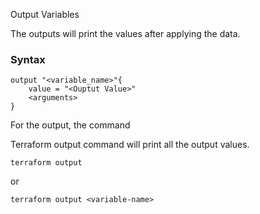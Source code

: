 Output Variables 

The outputs will print the values after applying the data.

### Syntax 

```
output "<variable_name>"{
    value = "<Ouptut Value>"
    <arguments>
}
```

For the output, the command 

Terraform output command will print all the output values.
```
terraform output
```

or 
```
terraform output <variable-name>
```